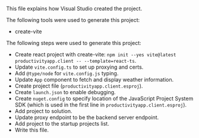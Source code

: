 This file explains how Visual Studio created the project.

The following tools were used to generate this project:
- create-vite

The following steps were used to generate this project:
- Create react project with create-vite: `npm init --yes vite@latest productivityapp.client -- --template=react-ts`.
- Update `vite.config.ts` to set up proxying and certs.
- Add `@type/node` for `vite.config.js` typing.
- Update `App` component to fetch and display weather information.
- Create project file (`productivityapp.client.esproj`).
- Create `launch.json` to enable debugging.
- Create `nuget.config` to specify location of the JavaScript Project System SDK (which is used in the first line in `productivityapp.client.esproj`).
- Add project to solution.
- Update proxy endpoint to be the backend server endpoint.
- Add project to the startup projects list.
- Write this file.
